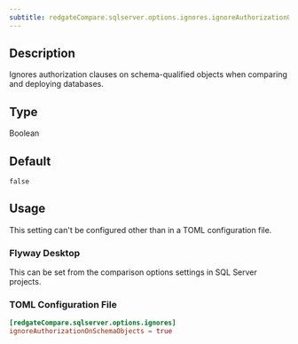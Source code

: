 ```yaml
---
subtitle: redgateCompare.sqlserver.options.ignores.ignoreAuthorizationOnSchemaObjects
---
```


## Description

Ignores authorization clauses on schema-qualified objects when comparing and deploying databases.

## Type

Boolean

## Default

`false`

## Usage

This setting can't be configured other than in a TOML configuration file.

### Flyway Desktop

This can be set from the comparison options settings in SQL Server projects.

### TOML Configuration File

```toml
[redgateCompare.sqlserver.options.ignores]
ignoreAuthorizationOnSchemaObjects = true
```

